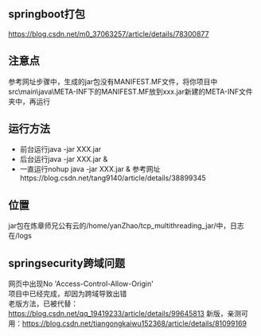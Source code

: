 ## springboot打包
https://blog.csdn.net/m0_37063257/article/details/78300877
## 注意点
参考网址步骤中，生成的jar包没有MANIFEST.MF文件，将你项目中src\main\java\META-INF下的MANIFEST.MF放到xxx.jar新建的META-INF文件夹中，再运行
## 运行方法
+ 前台运行java -jar XXX.jar
+ 后台运行java -jar XXX.jar &
+ 一直运行nohup java -jar XXX.jar &
参考网址https://blog.csdn.net/tang9140/article/details/38899345
## 位置
jar包在炼章师兄公有云的/home/yanZhao/tcp_multithreading_jar/中，日志在/logs
## springsecurity跨域问题
网页中出现No 'Access-Control-Allow-Origin'  
项目中已经完成，却因为跨域导致出错  
老版方法，已被代替：https://blog.csdn.net/qq_19419233/article/details/99645813
新版，亲测可用：https://blog.csdn.net/tiangongkaiwu152368/article/details/81099169
